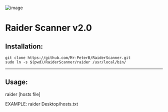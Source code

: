 ![image](https://user-images.githubusercontent.com/83140947/200195818-5d7b369a-0173-417d-abd8-553115a0c877.png)

# Raider Scanner v2.0

## Installation:
```
git clone https://github.com/Mr-PeterB/RaiderScanner.git
sudo ln -s $(pwd)/RaiderScanner/raider /usr/local/bin/
```
***
## Usage:
raider [hosts file]

EXAMPLE:
raider Desktop/hosts.txt
